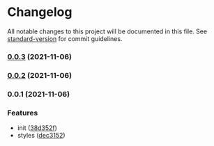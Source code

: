# Changelog

All notable changes to this project will be documented in this file. See [standard-version](https://github.com/conventional-changelog/standard-version) for commit guidelines.

### [0.0.3](https://github.com/Mark24Code/www/compare/v0.0.2...v0.0.3) (2021-11-06)

### [0.0.2](https://github.com/Mark24Code/www/compare/v0.0.1...v0.0.2) (2021-11-06)

### 0.0.1 (2021-11-06)


### Features

* init ([38d352f](https://github.com/Mark24Code/www/commit/38d352f54f3407fb50ba6c5735e511dd62fff956))
* styles ([dec3152](https://github.com/Mark24Code/www/commit/dec31525a022c54a905f1adc3f357add503f98c5))

